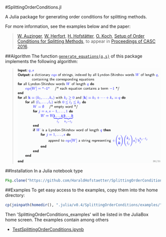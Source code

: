 #SplittingOrderConditions.jl

A Julia package for generating order conditions for splitting methods.

For more information, see the examples below and the paper:

>[W. Auzinger](http://www.asc.tuwien.ac.at/~winfried), [W. Herfort](http://www.asc.tuwien.ac.at/~herfort/), [H. Hofstätter](http://www.harald-hofstaetter.at), [O. Koch](http://othmar-koch.org), [Setup of Order Conditions for Splitting Methods](http://arxiv.org/pdf/1605.00445.pdf), to appear in [Proceedings of CASC 2016](http://www.casc.cs.uni-bonn.de/2016/).

##Algorithm
The function [`generate_equations(q,s)`](https://github.com/HaraldHofstaetter/SplittingOrderConditions.jl/blob/master/src/SplittingOrderConditions.jl#L64) of this package implements the following algorithm:
>![](https://raw.githubusercontent.com/HaraldHofstaetter/SplittingOrderConditions.jl/master/generate_equations1.png)

##Installation
In a Julia notebook type
```julia
Pkg.clone("https://github.com/HaraldHofstaetter/SplittingOrderConditions.jl")
```
##Examples
To get easy access to the examples, copy them into the home directory:
```julia
cp(joinpath(homedir(), ".julia/v0.4/SplittingOrderConditions/examples/"), joinpath(homedir(), "SplittingOrderConditions_examples"), remove_destination=true)
```
Then 'SplittingOrderConditions_examples' will be listed in the JuliaBox home screen. The examples contain among others
+ [TestSplittingOrderConditions.ipynb](https://github.com/HaraldHofstaetter/SplittingOrderConditions.jl/blob/master/examples/TestSplittingOrderConditions.ipynb)
